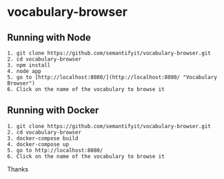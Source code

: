# vocabulary-browser

## Running with Node 
```
1. git clone https://github.com/semantifyit/vocabulary-browser.git 
2. cd vocabulary-browser 
3. npm install 
4. node app  
5. go to [http://localhost:8080/](http://localhost:8080/ "Vocabulary Browser")
6. Click on the name of the vocabulary to browse it 
```

## Running with Docker 
```
1. git clone https://github.com/semantifyit/vocabulary-browser.git 
2. cd vocabulary-browser 
3. docker-compose build 
4. docker-compose up 
5. go to http://localhost:8080/
6. Click on the name of the vocabulary to browse it 
```


Thanks